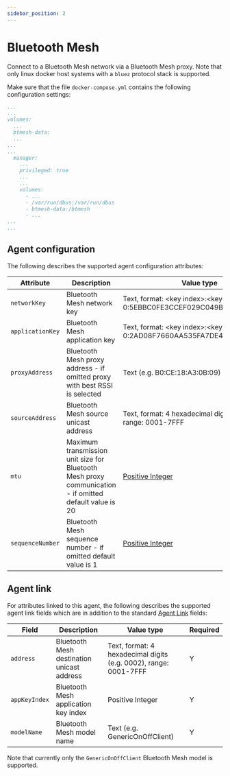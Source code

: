 ```yaml
---
sidebar_position: 2
---
```


# Bluetooth Mesh

Connect to a Bluetooth Mesh network via a Bluetooth Mesh proxy. Note that only linux docker host systems with a `bluez` protocol stack is supported.

Make sure that the file `docker-compose.yml` contains the following configuration settings:
```yaml
...
...
volumes:
  ...  
  btmesh-data:
  ...
...
...
  manager:
    ...
    privileged: true
    ...
    ...
    volumes:
      - ...
      - /var/run/dbus:/var/run/dbus
      - btmesh-data:/btmesh
      - ...          
...
...      
```

## Agent configuration
The following describes the supported agent configuration attributes:

| Attribute | Description | Value type | Required |
| ------------- | ------------- | ------------- | ------------- |
| `networkKey` | Bluetooth Mesh network key | Text, format: &lt;key index&gt;:&lt;key&gt; (e.g. 0:5EBBC0FE3CCEF029C049B00F27DC8A5C) | Y |
| `applicationKey` | Bluetooth Mesh application key | Text, format: &lt;key index&gt;:&lt;key&gt; (e.g. 0:2AD08F7660AA535FA7DE4C918241F04F) | Y |
| `proxyAddress` | Bluetooth Mesh proxy address - if omitted proxy with best RSSI is selected | Text (e.g. B0:CE:18:A3:0B:09) | N |
| `sourceAddress` | Bluetooth Mesh source unicast address | Text, format: 4 hexadecimal digits (e.g. 199A), range: 0001-7FFF | Y |
| `mtu` | Maximum transmission unit size for Bluetooth Mesh proxy communication - if omitted default value is 20 | [Positive Integer](https://github.com/openremote/openremote/blob/master/model/src/main/java/org/openremote/model/value/ValueType.java#L83) | N |
| `sequenceNumber` | Bluetooth Mesh sequence number - if omitted default value is 1 | [Positive Integer](https://github.com/openremote/openremote/blob/master/model/src/main/java/org/openremote/model/value/ValueType.java#L83) | N |

## Agent link
For attributes linked to this agent, the following describes the supported agent link fields which are in addition to the standard [Agent Link](overview.md#agent-links) fields:

| Field | Description | Value type | Required |
| ------------- | ------------- | ------------- | ------------- |
| `address` | Bluetooth Mesh destination unicast address | Text, format: 4 hexadecimal digits (e.g. 0002), range: 0001-7FFF | Y |
| `appKeyIndex` | Bluetooth Mesh application key index | Positive Integer | Y |
| `modelName` | Bluetooth Mesh model name | Text (e.g. GenericOnOffClient) | Y | 
 
Note that currently only the `GenericOnOffClient` Bluetooth Mesh model is supported.

